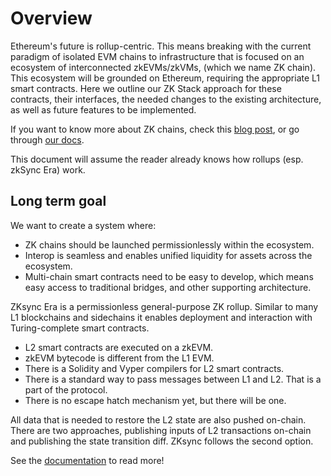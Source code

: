 # Overview

Ethereum's future is rollup-centric. This means breaking with the current paradigm of isolated EVM chains to infrastructure that is focused on an ecosystem of interconnected zkEVMs/zkVMs, (which we name ZK chain). This ecosystem will be grounded on Ethereum, requiring the appropriate L1 smart contracts. Here we outline our ZK Stack approach for these contracts, their interfaces, the needed changes to the existing architecture, as well as future features to be implemented.

If you want to know more about ZK chains, check this [blog post](https://blog.matter-labs.io/introduction-to-hyperchains-fdb33414ead7), or go through [our docs](https://era.zksync.io/docs/reference/concepts/hyperscaling.html).

This document will assume the reader already knows how rollups (esp. zkSync Era) work.

## Long term goal

We want to create a system where:

- ZK chains should be launched permissionlessly within the ecosystem.
- Interop is seamless and enables unified liquidity for assets across the ecosystem.
- Multi-chain smart contracts need to be easy to develop, which means easy access to traditional bridges, and other supporting architecture.


ZKsync Era is a permissionless general-purpose ZK rollup. Similar to many L1 blockchains and sidechains it enables
deployment and interaction with Turing-complete smart contracts.

- L2 smart contracts are executed on a zkEVM.
- zkEVM bytecode is different from the L1 EVM.
- There is a Solidity and Vyper compilers for L2 smart contracts.
- There is a standard way to pass messages between L1 and L2. That is a part of the protocol.
- There is no escape hatch mechanism yet, but there will be one.

All data that is needed to restore the L2 state are also pushed on-chain. There are two approaches, publishing inputs of
L2 transactions on-chain and publishing the state transition diff. ZKsync follows the second option.

See the [documentation](https://era.zksync.io/docs/dev/fundamentals/rollups.html) to read more!
